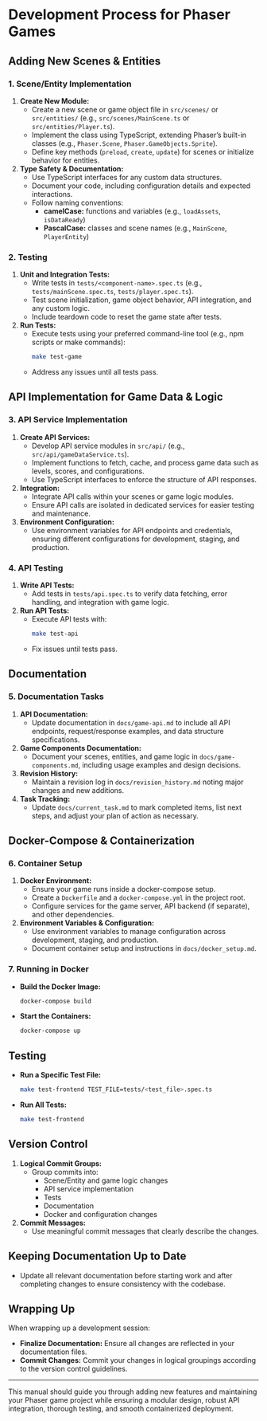 # Development Process for Phaser Games

## Adding New Scenes & Entities

### 1. Scene/Entity Implementation
1. **Create New Module:**
   - Create a new scene or game object file in `src/scenes/` or `src/entities/` (e.g., `src/scenes/MainScene.ts` or `src/entities/Player.ts`).
   - Implement the class using TypeScript, extending Phaser’s built-in classes (e.g., `Phaser.Scene`, `Phaser.GameObjects.Sprite`).
   - Define key methods (`preload`, `create`, `update`) for scenes or initialize behavior for entities.
2. **Type Safety & Documentation:**
   - Use TypeScript interfaces for any custom data structures.
   - Document your code, including configuration details and expected interactions.
   - Follow naming conventions:
     - **camelCase:** functions and variables (e.g., `loadAssets`, `isDataReady`)
     - **PascalCase:** classes and scene names (e.g., `MainScene`, `PlayerEntity`)

### 2. Testing
1. **Unit and Integration Tests:**
   - Write tests in `tests/<component-name>.spec.ts` (e.g., `tests/mainScene.spec.ts`, `tests/player.spec.ts`).
   - Test scene initialization, game object behavior, API integration, and any custom logic.
   - Include teardown code to reset the game state after tests.
2. **Run Tests:**
   - Execute tests using your preferred command-line tool (e.g., npm scripts or make commands):
     ```bash
     make test-game
     ```
   - Address any issues until all tests pass.

## API Implementation for Game Data & Logic

### 3. API Service Implementation
1. **Create API Services:**
   - Develop API service modules in `src/api/` (e.g., `src/api/gameDataService.ts`).
   - Implement functions to fetch, cache, and process game data such as levels, scores, and configurations.
   - Use TypeScript interfaces to enforce the structure of API responses.
2. **Integration:**
   - Integrate API calls within your scenes or game logic modules.
   - Ensure API calls are isolated in dedicated services for easier testing and maintenance.
3. **Environment Configuration:**
   - Use environment variables for API endpoints and credentials, ensuring different configurations for development, staging, and production.

### 4. API Testing
1. **Write API Tests:**
   - Add tests in `tests/api.spec.ts` to verify data fetching, error handling, and integration with game logic.
2. **Run API Tests:**
   - Execute API tests with:
     ```bash
     make test-api
     ```
   - Fix issues until tests pass.

## Documentation

### 5. Documentation Tasks
1. **API Documentation:**
   - Update documentation in `docs/game-api.md` to include all API endpoints, request/response examples, and data structure specifications.
2. **Game Components Documentation:**
   - Document your scenes, entities, and game logic in `docs/game-components.md`, including usage examples and design decisions.
3. **Revision History:**
   - Maintain a revision log in `docs/revision_history.md` noting major changes and new additions.
4. **Task Tracking:**
   - Update `docs/current_task.md` to mark completed items, list next steps, and adjust your plan of action as necessary.

## Docker-Compose & Containerization

### 6. Container Setup
1. **Docker Environment:**
   - Ensure your game runs inside a docker-compose setup.
   - Create a `Dockerfile` and a `docker-compose.yml` in the project root.
   - Configure services for the game server, API backend (if separate), and other dependencies.
2. **Environment Variables & Configuration:**
   - Use environment variables to manage configuration across development, staging, and production.
   - Document container setup and instructions in `docs/docker_setup.md`.

### 7. Running in Docker
- **Build the Docker Image:**
  ```bash
  docker-compose build
  ```
- **Start the Containers:**
  ```bash
  docker-compose up
  ```

## Testing

- **Run a Specific Test File:**
  ```bash
  make test-frontend TEST_FILE=tests/<test_file>.spec.ts
  ```
- **Run All Tests:**
  ```bash
  make test-frontend
  ```

## Version Control

1. **Logical Commit Groups:**
   - Group commits into:
     - Scene/Entity and game logic changes
     - API service implementation
     - Tests
     - Documentation
     - Docker and configuration changes
2. **Commit Messages:**
   - Use meaningful commit messages that clearly describe the changes.

## Keeping Documentation Up to Date
- Update all relevant documentation before starting work and after completing changes to ensure consistency with the codebase.

## Wrapping Up

When wrapping up a development session:
- **Finalize Documentation:** Ensure all changes are reflected in your documentation files.
- **Commit Changes:** Commit your changes in logical groupings according to the version control guidelines.

---

This manual should guide you through adding new features and maintaining your Phaser game project while ensuring a modular design, robust API integration, thorough testing, and smooth containerized deployment.